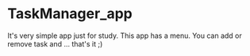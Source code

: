 # TaskManager_app
It's very simple app just for study. This app has a menu. You can add or remove task and ... that's it ;)
